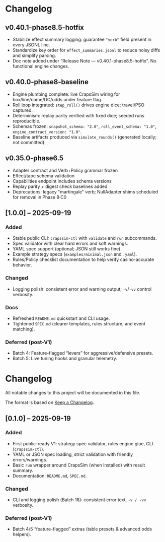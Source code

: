 # Changelog

## v0.40.1-phase8.5-hotfix
- Stabilize effect summary logging: guarantee `"verb"` field present in every JSONL line.
- Standardize key order for `effect_summaries.jsonl` to reduce noisy diffs and simplify parsing.
- Doc note added under “Release Note — v0.40.1-phase8.5-hotfix”. No functional engine changes.

## v0.40.0-phase8-baseline
- Engine plumbing complete: live CrapsSim wiring for box/line/come/DC/odds under feature flag.
- Roll loop integrated: `step_roll()` drives engine dice; travel/PSO captured.
- Determinism: replay parity verified with fixed dice; seeded runs reproducible.
- Schemas frozen: `snapshot_schema: "2.0"`, `roll_event_schema: "1.0"`, `engine_contract_version: "1.0"`.
- Baseline artifacts produced via `simulate_rounds()` (generated locally; not committed).

## v0.35.0-phase6.5
- Adapter contract and Verb+Policy grammar frozen
- Effect/tape schema validation
- Capabilities endpoint includes schema versions
- Replay parity + digest check baselines added
- Deprecations: legacy "martingale" verb; NullAdapter shims scheduled for removal in Phase 8·C0

## [1.0.0] – 2025-09-19
### Added
- Stable public CLI: `crapssim-ctl` with `validate` and `run` subcommands.
- Spec validator with clear hard errors and soft warnings.
- YAML spec support (optional; JSON still works fine).
- Example strategy specs (`examples/minimal.json` and `.yaml`).
- Rules/Policy checklist documentation to help verify casino-accurate behavior.

### Changed
- Logging polish: consistent error and warning output; `-v`/`-vv` control verbosity.

### Docs
- Refreshed `README.md` quickstart and CLI usage.
- Tightened `SPEC.md` (clearer templates, rules structure, and event matching).

### Deferred (post-V1)
- Batch 4: Feature-flagged “levers” for aggressive/defensive presets.
- Batch 5: Live tuning hooks and granular telemetry.


# Changelog

All notable changes to this project will be documented in this file.

The format is based on [Keep a Changelog](https://keepachangelog.com/en/1.1.0/).

## [0.1.0] – 2025-09-19
### Added
- First public-ready V1: strategy spec validator, rules engine glue, CLI (`crapssim-ctl`).
- YAML or JSON spec loading, strict validation with friendly errors/warnings.
- Basic `run` wrapper around CrapsSim (when installed) with result summary.
- Documentation: `README.md`, `SPEC.md`.

### Changed
- CLI and logging polish (Batch 18): consistent error text, `-v / -vv` verbosity.

### Deferred (post-V1)
- Batch 4/5 “feature-flagged” extras (table presets & advanced odds helpers).
